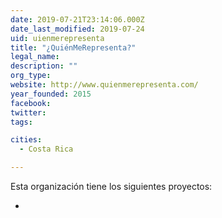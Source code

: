 ```yaml
---
date: 2019-07-21T23:14:06.000Z
date_last_modified: 2019-07-24
uid: uienmerepresenta
title: "¿QuiénMeRepresenta?"
legal_name: 
description: ""
org_type: 
website: http://www.quienmerepresenta.com/
year_founded: 2015
facebook: 
twitter: 
tags:

cities: 
  - Costa Rica

---
```


Esta organización tiene los siguientes proyectos:

- [](/i/uienmerepresenta.html)
